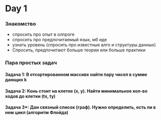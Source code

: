 # Day 1

### Знакомство
 - спросить про опыт в олпроге
 - спросить про предпочитаемый язык, мб иде
 - узнать уровень (спросить про известные алго и структуры данных)
 - Спросить, предпочитают больше теории или больше практики

### Пара простых задач

#### Задача 1: В отсортированном массиве найти пару чисел в сумме дающих k
#### Задача 2: Конь стоит на клетке (x, y). Найти минимальное кол-во ходов до клетки (tx, ty)
#### Задача 3*: Дан связный список (граф). Нужно определить, есть ли в нем цикл (алгоритм Флойда)